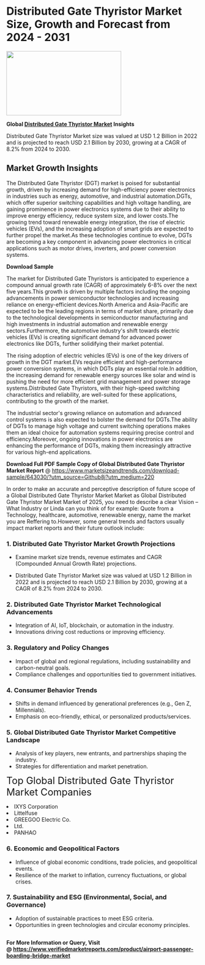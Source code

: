 <H1>Distributed Gate Thyristor Market Size, Growth and Forecast from 2024 - 2031</H1><img class="aligncenter size-medium wp-image-584254" src="https://thirdeyenews.in/wp-content/uploads/2024/09/Global-Market-Research-300x168.jpeg" alt="" width="300" height="168" /><p><strong>Global&nbsp;<a href="https://www.marketsizeandtrends.com/download-sample/643030/?utm_source=Github8j?utm_medium=220">Distributed Gate Thyristor Market</a> Insights</strong></p><p>Distributed Gate Thyristor Market size was valued at USD 1.2 Billion in 2022 and is projected to reach USD 2.1 Billion by 2030, growing at a CAGR of 8.2% from 2024 to 2030.</p><p><h2>Market Growth Insights</h2> <p>The Distributed Gate Thyristor (DGT) market is poised for substantial growth, driven by increasing demand for high-efficiency power electronics in industries such as energy, automotive, and industrial automation.DGTs, which offer superior switching capabilities and high voltage handling, are gaining prominence in power electronics systems due to their ability to improve energy efficiency, reduce system size, and lower costs.The growing trend toward renewable energy integration, the rise of electric vehicles (EVs), and the increasing adoption of smart grids are expected to further propel the market.As these technologies continue to evolve, DGTs are becoming a key component in advancing power electronics in critical applications such as motor drives, inverters, and power conversion systems.</p> <p><strong>Download Sample</strong></p> <p>The market for Distributed Gate Thyristors is anticipated to experience a compound annual growth rate (CAGR) of approximately 6-8% over the next five years.This growth is driven by multiple factors including the ongoing advancements in power semiconductor technologies and increasing reliance on energy-efficient devices.North America and Asia-Pacific are expected to be the leading regions in terms of market share, primarily due to the technological developments in semiconductor manufacturing and high investments in industrial automation and renewable energy sectors.Furthermore, the automotive industry's shift towards electric vehicles (EVs) is creating significant demand for advanced power electronics like DGTs, further solidifying their market potential.</p> <p>The rising adoption of electric vehicles (EVs) is one of the key drivers of growth in the DGT market.EVs require efficient and high-performance power conversion systems, in which DGTs play an essential role.In addition, the increasing demand for renewable energy sources like solar and wind is pushing the need for more efficient grid management and power storage systems.Distributed Gate Thyristors, with their high-speed switching characteristics and reliability, are well-suited for these applications, contributing to the growth of the market.</p> <p>The industrial sector's growing reliance on automation and advanced control systems is also expected to bolster the demand for DGTs.The ability of DGTs to manage high voltage and current switching operations makes them an ideal choice for automation systems requiring precise control and efficiency.Moreover, ongoing innovations in power electronics are enhancing the performance of DGTs, making them increasingly attractive for various high-end applications.</p> <p><span class=""><strong>Download Full PDF Sample Copy of Global Distributed Gate Thyristor Market Report</strong> @ <a href="https://www.marketsizeandtrends.com/download-sample/643030/?utm_source=Github8j?utm_medium=220" target="_blank">https://www.marketsizeandtrends.com/download-sample/643030/?utm_source=Github8j?utm_medium=220</a></span></p><p>In order to make an accurate and perceptive description of future scope of a Global&nbsp;Distributed Gate Thyristor Market Market as Global&nbsp;Distributed Gate Thyristor Market Market of 2025, you need to describe a clear Vision &ndash; What Industry or Linda can you think of for example: Quote from a Technology, healthcare, automotive, renewable energy, name the market you are Reffering to.However, some general trends and factors usually impact market reports and their future outlook include:</p><h3>1.&nbsp;<strong>Distributed Gate Thyristor Market Growth Projections</strong></h3><ul><li>Examine market size trends, revenue estimates and CAGR (Compounded Annual Growth Rate) projections.</li><li><p>Distributed Gate Thyristor Market size was valued at USD 1.2 Billion in 2022 and is projected to reach USD 2.1 Billion by 2030, growing at a CAGR of 8.2% from 2024 to 2030.</p></li></ul><h3>2.&nbsp;<strong>Distributed Gate Thyristor Market Technological Advancements</strong></h3><ul><li>Integration of AI, IoT, blockchain, or automation in the industry.</li><li>Innovations driving cost reductions or improving efficiency.</li></ul><h3>3.&nbsp;<strong>Regulatory and Policy Changes</strong></h3><ul><li>Impact of global and regional regulations, including sustainability and carbon-neutral goals.</li><li>Compliance challenges and opportunities tied to government initiatives.</li></ul><h3>4.&nbsp;<strong>Consumer Behavior Trends</strong></h3><ul><li>Shifts in demand influenced by generational preferences (e.g., Gen Z, Millennials).</li><li>Emphasis on eco-friendly, ethical, or personalized products/services.</li></ul><h3>5.&nbsp;<strong>Global Distributed Gate Thyristor Market Competitive Landscape</strong></h3><ul><li>Analysis of key players, new entrants, and partnerships shaping the industry.</li><li>Strategies for differentiation and market penetration.</li></ul><p data-pm-slice="1 1 []"><span style="color: inherit; font-family: inherit; font-size: 25px;">Top Global Distributed Gate Thyristor Market Companies</span></p><div class="" data-test-id=""><p><li>IXYS Corporation</li><li> Littelfuse</li><li> GREEGOO Electric Co.</li><li>Ltd.</li><li> PANHAO</li></p></div><h3>6.&nbsp;<strong>Economic and Geopolitical Factors</strong></h3><ul><li>Influence of global economic conditions, trade policies, and geopolitical events.</li><li>Resilience of the market to inflation, currency fluctuations, or global crises.</li></ul><h3>7.&nbsp;<strong>Sustainability and ESG (Environmental, Social, and Governance)</strong></h3><ul><li>Adoption of sustainable practices to meet ESG criteria.</li><li>Opportunities in green technologies and circular economy principles.</li></ul><h2><strong style="font-size: 14px;">For More Information or Query, Visit @&nbsp;</strong><a style="background-color: #ffffff; font-size: 14px;" href="https://www.marketsizeandtrends.com/report/distributed-gate-thyristor-market/" target="_blank">https://www.verifiedmarketreports.com/product/airport-passenger-boarding-bridge-market</a></h2>